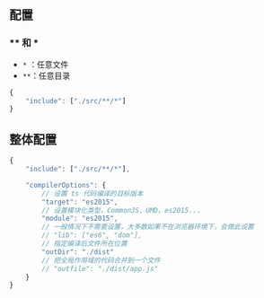 ## 配置

### ** 和 * 

- `*` ：任意文件
- `**`：任意目录

```js
{
    "include": ["./src/**/*"]
}
```

## 整体配置

```js
{
    "include": ["./src/**/*"],

    "compilerOptions": {
        // 设置 ts 代码编译的目标版本
        "target": "es2015",
        // 设置模块化类型，CommonJS、UMD、es2015...
        "module": "es2015",
        // 一般情况下不需要设置，大多数如果不在浏览器环境下，会做此设置
        // "lib": ["es6", "dom"],
        // 指定编译后文件所在位置
        "outDir": "./dist"
        // 把全局作用域的代码合并到一个文件
        // "outfile": "./dist/app.js"
    }
}
```